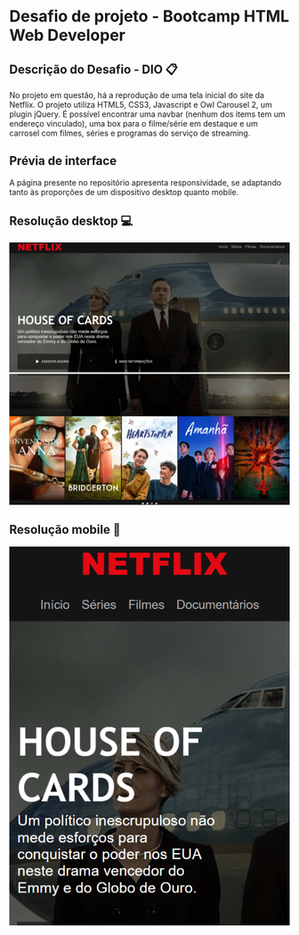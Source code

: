 # Desafio de projeto - Bootcamp HTML Web Developer 

## Descrição do Desafio - DIO 📋
No projeto em questão, há a reprodução de uma tela inicial do site da Netflix. O projeto utiliza HTML5, CSS3, Javascript e Owl Carousel 2, um plugin jQuery. 
É possível encontrar uma navbar (nenhum dos items tem um endereço vinculado), uma box para o filme/série em destaque e um carrosel com filmes, séries e programas do serviço de streaming.

## Prévia de interface
A página presente no repositório apresenta responsividade, se adaptando tanto às proporções de um dispositivo desktop quanto mobile.

## Resolução desktop 💻
![Visualização da página em resolução desktop](https://github.com/thenamesgiu/Replica_Netflix_DIO/blob/main/previews/Desk1-prev.PNG)
![Visualização da página em resolução desktop](https://github.com/thenamesgiu/Replica_Netflix_DIO/blob/main/previews/Desk-prev.PNG)


## Resolução mobile 📱
<p align="center">
  <img src="https://github.com/thenamesgiu/Replica_Netflix_DIO/blob/main/previews/mobile-prev.PNG">
</p>
